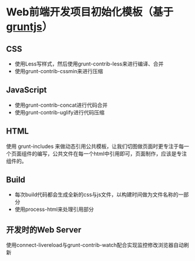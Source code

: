 # Web前端开发项目初始化模板（基于[gruntjs](http://gruntjs.org)）

## CSS
- 使用Less写样式，然后使用grunt-contrib-less来进行编译、合并
- 使用grunt-contrib-cssmin来进行压缩

## JavaScript
- 使用grunt-contrib-concat进行代码合并
- 使用grunt-contrib-uglify进行代码压缩

## HTML
使用 grunt-includes 来做动态引用公共模板，让我们切图做页面时更专注于每一个页面组件的编写，公共文件在每一个html中引用即可，页面制作，应该是专注组件的。

## Build
- 每次build代码都会生成全新的css与js文件，以构建时间做为文件名称的一部分
- 使用process-html来处理引用部分

## 开发时的Web Server
使用connect-livereload与grunt-contrib-watch配合实现监控修改浏览器自动刷新

